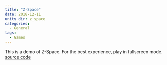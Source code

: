 ```yaml
---
title: "Z-Space"
date: 2018-12-11
unity_dir: z_space
categories:
  - General
tags:
  - Games
---
```


This is a demo of Z-Space. For the best experience, play in fullscreen mode. 
[source code](https://github.com/ppieper/Z-Space)